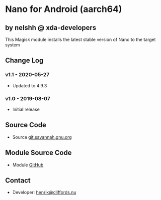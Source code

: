 # Nano for Android (aarch64)

## by nelshh @ xda-developers

This Magisk module installs the latest stable version of Nano to the target system

## Change Log

### v1.1 - 2020-05-27
* Updated to 4.9.3

### v1.0 - 2019-08-07
* Initial release

## Source Code
* Source [git.savannah.gnu.org](http://git.savannah.gnu.org/cgit/nano.git)

## Module Source Code
* Module [GitHub](https://github.com/henriknelson/nano-magisk-module)

## Contact
* Developer: [henrik@cliffords.nu](mailto:henrik@cliffords.nu)
